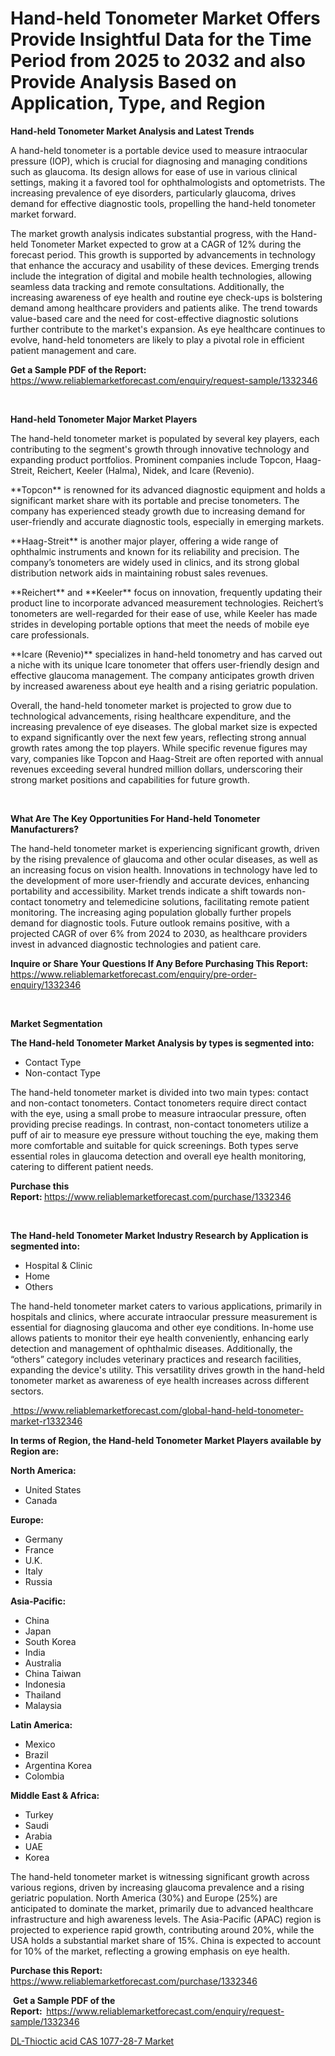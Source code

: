 <p><h1>Hand-held Tonometer Market Offers Provide Insightful Data for the Time Period from 2025 to 2032 and also Provide Analysis Based on Application, Type, and Region</h1></p><p><strong>Hand-held Tonometer Market Analysis and Latest Trends</strong></p>
<p><p>A hand-held tonometer is a portable device used to measure intraocular pressure (IOP), which is crucial for diagnosing and managing conditions such as glaucoma. Its design allows for ease of use in various clinical settings, making it a favored tool for ophthalmologists and optometrists. The increasing prevalence of eye disorders, particularly glaucoma, drives demand for effective diagnostic tools, propelling the hand-held tonometer market forward.</p><p>The market growth analysis indicates substantial progress, with the Hand-held Tonometer Market expected to grow at a CAGR of 12% during the forecast period. This growth is supported by advancements in technology that enhance the accuracy and usability of these devices. Emerging trends include the integration of digital and mobile health technologies, allowing seamless data tracking and remote consultations. Additionally, the increasing awareness of eye health and routine eye check-ups is bolstering demand among healthcare providers and patients alike. The trend towards value-based care and the need for cost-effective diagnostic solutions further contribute to the market's expansion. As eye healthcare continues to evolve, hand-held tonometers are likely to play a pivotal role in efficient patient management and care.</p></p>
<p><strong>Get a Sample PDF of the Report:&nbsp;</strong> <a href="https://www.reliablemarketforecast.com/enquiry/request-sample/1332346?utm_campaign=2753&utm_medium=2&utm_source=Github&utm_content=ia&utm_term=23032025&utm_id=hand-held-tonometer">https://www.reliablemarketforecast.com/enquiry/request-sample/1332346</a></p>
<p>&nbsp;</p>
<p><strong>Hand-held Tonometer Major Market Players</strong></p>
<p><p>The hand-held tonometer market is populated by several key players, each contributing to the segment's growth through innovative technology and expanding product portfolios. Prominent companies include Topcon, Haag-Streit, Reichert, Keeler (Halma), Nidek, and Icare (Revenio).</p><p>**Topcon** is renowned for its advanced diagnostic equipment and holds a significant market share with its portable and precise tonometers. The company has experienced steady growth due to increasing demand for user-friendly and accurate diagnostic tools, especially in emerging markets.</p><p>**Haag-Streit** is another major player, offering a wide range of ophthalmic instruments and known for its reliability and precision. The company’s tonometers are widely used in clinics, and its strong global distribution network aids in maintaining robust sales revenues.</p><p>**Reichert** and **Keeler** focus on innovation, frequently updating their product line to incorporate advanced measurement technologies. Reichert’s tonometers are well-regarded for their ease of use, while Keeler has made strides in developing portable options that meet the needs of mobile eye care professionals.</p><p>**Icare (Revenio)** specializes in hand-held tonometry and has carved out a niche with its unique Icare tonometer that offers user-friendly design and effective glaucoma management. The company anticipates growth driven by increased awareness about eye health and a rising geriatric population.</p><p>Overall, the hand-held tonometer market is projected to grow due to technological advancements, rising healthcare expenditure, and the increasing prevalence of eye diseases. The global market size is expected to expand significantly over the next few years, reflecting strong annual growth rates among the top players. While specific revenue figures may vary, companies like Topcon and Haag-Streit are often reported with annual revenues exceeding several hundred million dollars, underscoring their strong market positions and capabilities for future growth.</p></p>
<p>&nbsp;</p>
<p><strong>What Are The Key Opportunities For Hand-held Tonometer Manufacturers?</strong></p>
<p><p>The hand-held tonometer market is experiencing significant growth, driven by the rising prevalence of glaucoma and other ocular diseases, as well as an increasing focus on vision health. Innovations in technology have led to the development of more user-friendly and accurate devices, enhancing portability and accessibility. Market trends indicate a shift towards non-contact tonometry and telemedicine solutions, facilitating remote patient monitoring. The increasing aging population globally further propels demand for diagnostic tools. Future outlook remains positive, with a projected CAGR of over 6% from 2024 to 2030, as healthcare providers invest in advanced diagnostic technologies and patient care.</p></p>
<p><strong>Inquire or Share Your Questions If Any Before Purchasing This Report:</strong> <a href="https://www.reliablemarketforecast.com/enquiry/pre-order-enquiry/1332346?utm_campaign=2753&utm_medium=2&utm_source=Github&utm_content=ia&utm_term=23032025&utm_id=hand-held-tonometer">https://www.reliablemarketforecast.com/enquiry/pre-order-enquiry/1332346</a></p>
<p>&nbsp;</p>
<p><strong>Market Segmentation</strong></p>
<p><strong>The Hand-held Tonometer Market Analysis by types is segmented into:</strong></p>
<p><ul><li>Contact Type</li><li>Non-contact Type</li></ul></p>
<p><p>The hand-held tonometer market is divided into two main types: contact and non-contact tonometers. Contact tonometers require direct contact with the eye, using a small probe to measure intraocular pressure, often providing precise readings. In contrast, non-contact tonometers utilize a puff of air to measure eye pressure without touching the eye, making them more comfortable and suitable for quick screenings. Both types serve essential roles in glaucoma detection and overall eye health monitoring, catering to different patient needs.</p></p>
<p><strong>Purchase this Report:&nbsp;</strong><a href="https://www.reliablemarketforecast.com/purchase/1332346?utm_campaign=2753&utm_medium=2&utm_source=Github&utm_content=ia&utm_term=23032025&utm_id=hand-held-tonometer">https://www.reliablemarketforecast.com/purchase/1332346</a></p>
<p>&nbsp;</p>
<p><strong>The Hand-held Tonometer Market Industry Research by Application is segmented into:</strong></p>
<p><ul><li>Hospital & Clinic</li><li>Home</li><li>Others</li></ul></p>
<p><p>The hand-held tonometer market caters to various applications, primarily in hospitals and clinics, where accurate intraocular pressure measurement is essential for diagnosing glaucoma and other eye conditions. In-home use allows patients to monitor their eye health conveniently, enhancing early detection and management of ophthalmic diseases. Additionally, the “others” category includes veterinary practices and research facilities, expanding the device's utility. This versatility drives growth in the hand-held tonometer market as awareness of eye health increases across different sectors.</p></p>
<p><a href="https://www.reliablemarketforecast.com/global-hand-held-tonometer-market-r1332346?utm_campaign=2753&utm_medium=2&utm_source=Github&utm_content=ia&utm_term=23032025&utm_id=hand-held-tonometer">&nbsp;https://www.reliablemarketforecast.com/global-hand-held-tonometer-market-r1332346</a></p>
<p><strong>In terms of Region, the Hand-held Tonometer Market Players available by Region are:</strong></p>
<p>
    <p> <strong> North America: </strong>
        <ul>
            <li>United States</li>
            <li>Canada</li>
        </ul>
        </p> 
    <p> <strong> Europe: </strong>
        <ul>
            <li>Germany</li>
            <li>France</li>
            <li>U.K.</li>
            <li>Italy</li>
            <li>Russia</li>
        </ul>
        </p> 
    <p> <strong> Asia-Pacific: </strong>
        <ul>
            <li>China</li>
            <li>Japan</li>
            <li>South Korea</li>
            <li>India</li>
            <li>Australia</li>
            <li>China Taiwan</li>
            <li>Indonesia</li>
            <li>Thailand</li>
            <li>Malaysia</li>
        </ul>
        </p> 
    <p> <strong> Latin America: </strong>
        <ul>
            <li>Mexico</li>
            <li>Brazil</li>
            <li>Argentina Korea</li>
            <li>Colombia</li>
        </ul>
        </p> 
    <p> <strong> Middle East & Africa: </strong>
        <ul>
            <li>Turkey</li>
            <li>Saudi</li>
            <li>Arabia</li>
            <li>UAE</li>
            <li>Korea</li>
        </ul>
    </p>
    </p>
<p><p>The hand-held tonometer market is witnessing significant growth across various regions, driven by increasing glaucoma prevalence and a rising geriatric population. North America (30%) and Europe (25%) are anticipated to dominate the market, primarily due to advanced healthcare infrastructure and high awareness levels. The Asia-Pacific (APAC) region is projected to experience rapid growth, contributing around 20%, while the USA holds a substantial market share of 15%. China is expected to account for 10% of the market, reflecting a growing emphasis on eye health.</p></p>
<p><strong>Purchase this Report: </strong><a href="https://www.reliablemarketforecast.com/purchase/1332346?utm_campaign=2753&utm_medium=2&utm_source=Github&utm_content=ia&utm_term=23032025&utm_id=hand-held-tonometer">https://www.reliablemarketforecast.com/purchase/1332346</a></p>
<p>&nbsp;<strong>Get a Sample PDF of the Report:&nbsp;&nbsp;</strong><a href="https://www.reliablemarketforecast.com/enquiry/request-sample/1332346?utm_campaign=2753&utm_medium=2&utm_source=Github&utm_content=ia&utm_term=23032025&utm_id=hand-held-tonometer">https://www.reliablemarketforecast.com/enquiry/request-sample/1332346</a></p>
<p><strong></strong></p>
<p><p><a href="https://github.com/chikenmhamdi/Market-Research-Report-List-1/blob/main/dl-thioctic-acid-cas-1077-28-7-market.md?utm_campaign=2753&utm_medium=2&utm_source=Github&utm_content=ia&utm_term=23032025&utm_id=hand-held-tonometer">DL-Thioctic acid CAS 1077-28-7 Market</a></p></p>